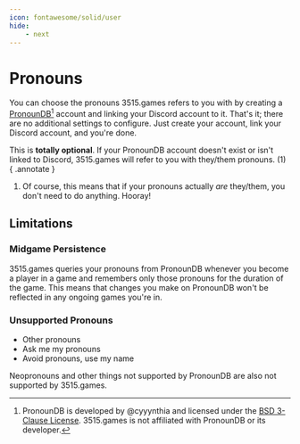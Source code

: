 ```yaml
---
icon: fontawesome/solid/user
hide:
    - next
---
```


# Pronouns

You can choose the pronouns 3515.games refers to you with by creating a [PronounDB](https://pronoundb.org)[^1] account
and linking your Discord account to it. That's it; there are no additional settings to configure. Just create your
account, link your Discord account, and you're done.

This is **totally optional**. If your PronounDB account doesn't exist or isn't linked to Discord, 3515.games will
refer to you with they/them pronouns. (1)
{ .annotate }

1. Of course, this means that if your pronouns actually *are* they/them, you don't need to do anything. Hooray!

## Limitations

### Midgame Persistence

3515.games queries your pronouns from PronounDB whenever you become a player in a game and remembers only those pronouns
for the duration of the game. This means that changes you make on PronounDB won't be reflected in any ongoing games
you're in.

### Unsupported Pronouns

- Other pronouns
- Ask me my pronouns
- Avoid pronouns, use my name

Neopronouns and other things not supported by PronounDB are also not supported by 3515.games.

[^1]: PronounDB is developed by @cyyynthia and licensed under
the [BSD 3-Clause License](https://github.com/cyyynthia/pronoundb.org/blob/mistress/LICENSE). 3515.games is not
affiliated with PronounDB or its developer.